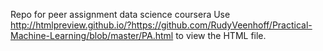 Repo for peer assignment data science coursera
Use http://htmlpreview.github.io/?https://github.com/RudyVeenhoff/Practical-Machine-Learning/blob/master/PA.html
to view the HTML file.
